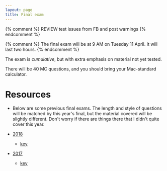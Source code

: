 ```yaml
---
layout: page
title: Final exam
---
```


{% comment %} 
REVIEW test issues from FB and post warnings
{% endcomment %} 

{% comment %} 
The final exam will be at 9 AM on Tuesday 11 April. It will last two hours.
{% endcomment %} 

The exam is _cumulative_, but with extra emphasis on material not yet tested.

There will be 40 MC questions, and you should bring your Mac-standard calculator.

# Resources

* Below are some previous final exams. The length and style of questions will be matched by this year's final, but the material covered will be slightly different. Don't worry if there are things there that I didn't quite cover this year.

* [2018](/materials/2018/final.1.test.pdf)
	* [key](/materials/2018/final.1.key.pdf)

* [2017](/materials/2017/final.1.test.pdf)
	* [key](/materials/2017/final.1.key.pdf)
